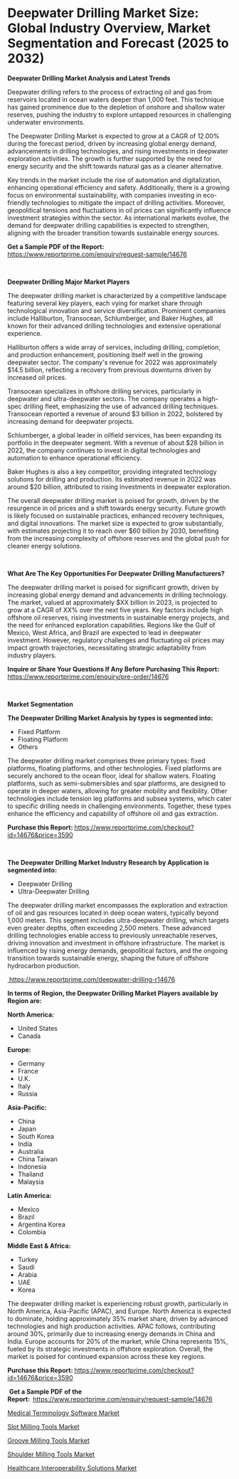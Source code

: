 <p><h1>Deepwater Drilling Market Size: Global Industry Overview, Market Segmentation and Forecast (2025 to 2032)</h1></p><p><strong>Deepwater Drilling Market Analysis and Latest Trends</strong></p>
<p><p>Deepwater drilling refers to the process of extracting oil and gas from reservoirs located in ocean waters deeper than 1,000 feet. This technique has gained prominence due to the depletion of onshore and shallow water reserves, pushing the industry to explore untapped resources in challenging underwater environments. </p><p>The Deepwater Drilling Market is expected to grow at a CAGR of 12.00% during the forecast period, driven by increasing global energy demand, advancements in drilling technologies, and rising investments in deepwater exploration activities. The growth is further supported by the need for energy security and the shift towards natural gas as a cleaner alternative. </p><p>Key trends in the market include the rise of automation and digitalization, enhancing operational efficiency and safety. Additionally, there is a growing focus on environmental sustainability, with companies investing in eco-friendly technologies to mitigate the impact of drilling activities. Moreover, geopolitical tensions and fluctuations in oil prices can significantly influence investment strategies within the sector. As international markets evolve, the demand for deepwater drilling capabilities is expected to strengthen, aligning with the broader transition towards sustainable energy sources.</p></p>
<p><strong>Get a Sample PDF of the Report:&nbsp;</strong> <a href="https://www.reportprime.com/enquiry/request-sample/14676?utm_campaign=1877&utm_medium=2&utm_source=Github&utm_content=ia&utm_term=20032025&utm_id=deepwater-drilling">https://www.reportprime.com/enquiry/request-sample/14676</a></p>
<p>&nbsp;</p>
<p><strong>Deepwater Drilling Major Market Players</strong></p>
<p><p>The deepwater drilling market is characterized by a competitive landscape featuring several key players, each vying for market share through technological innovation and service diversification. Prominent companies include Halliburton, Transocean, Schlumberger, and Baker Hughes, all known for their advanced drilling technologies and extensive operational experience.</p><p>Halliburton offers a wide array of services, including drilling, completion, and production enhancement, positioning itself well in the growing deepwater sector. The company's revenue for 2022 was approximately $14.5 billion, reflecting a recovery from previous downturns driven by increased oil prices.</p><p>Transocean specializes in offshore drilling services, particularly in deepwater and ultra-deepwater sectors. The company operates a high-spec drilling fleet, emphasizing the use of advanced drilling techniques. Transocean reported a revenue of around $3 billion in 2022, bolstered by increasing demand for deepwater projects.</p><p>Schlumberger, a global leader in oilfield services, has been expanding its portfolio in the deepwater segment. With a revenue of about $28 billion in 2022, the company continues to invest in digital technologies and automation to enhance operational efficiency.</p><p>Baker Hughes is also a key competitor, providing integrated technology solutions for drilling and production. Its estimated revenue in 2022 was around $20 billion, attributed to rising investments in deepwater exploration.</p><p>The overall deepwater drilling market is poised for growth, driven by the resurgence in oil prices and a shift towards energy security. Future growth is likely focused on sustainable practices, enhanced recovery techniques, and digital innovations. The market size is expected to grow substantially, with estimates projecting it to reach over $60 billion by 2030, benefiting from the increasing complexity of offshore reserves and the global push for cleaner energy solutions.</p></p>
<p>&nbsp;</p>
<p><strong>What Are The Key Opportunities For Deepwater Drilling Manufacturers?</strong></p>
<p><p>The deepwater drilling market is poised for significant growth, driven by increasing global energy demand and advancements in drilling technology. The market, valued at approximately $XX billion in 2023, is projected to grow at a CAGR of XX% over the next five years. Key factors include high offshore oil reserves, rising investments in sustainable energy projects, and the need for enhanced exploration capabilities. Regions like the Gulf of Mexico, West Africa, and Brazil are expected to lead in deepwater investment. However, regulatory challenges and fluctuating oil prices may impact growth trajectories, necessitating strategic adaptability from industry players.</p></p>
<p><strong>Inquire or Share Your Questions If Any Before Purchasing This Report:</strong> <a href="https://www.reportprime.com/enquiry/pre-order/14676?utm_campaign=1877&utm_medium=2&utm_source=Github&utm_content=ia&utm_term=20032025&utm_id=deepwater-drilling">https://www.reportprime.com/enquiry/pre-order/14676</a></p>
<p>&nbsp;</p>
<p><strong>Market Segmentation</strong></p>
<p><strong>The Deepwater Drilling Market Analysis by types is segmented into:</strong></p>
<p><ul><li>Fixed Platform</li><li>Floating Platform</li><li>Others</li></ul></p>
<p><p>The deepwater drilling market comprises three primary types: fixed platforms, floating platforms, and other technologies. Fixed platforms are securely anchored to the ocean floor, ideal for shallow waters. Floating platforms, such as semi-submersibles and spar platforms, are designed to operate in deeper waters, allowing for greater mobility and flexibility. Other technologies include tension leg platforms and subsea systems, which cater to specific drilling needs in challenging environments. Together, these types enhance the efficiency and capability of offshore oil and gas extraction.</p></p>
<p><strong>Purchase this Report:&nbsp;</strong><a href="https://www.reportprime.com/checkout?id=14676&price=3590&utm_campaign=1877&utm_medium=2&utm_source=Github&utm_content=ia&utm_term=20032025&utm_id=deepwater-drilling">https://www.reportprime.com/checkout?id=14676&price=3590</a></p>
<p>&nbsp;</p>
<p><strong>The Deepwater Drilling Market Industry Research by Application is segmented into:</strong></p>
<p><ul><li>Deepwater Drilling</li><li>Ultra-Deepwater Drilling</li></ul></p>
<p><p>The deepwater drilling market encompasses the exploration and extraction of oil and gas resources located in deep ocean waters, typically beyond 1,000 meters. This segment includes ultra-deepwater drilling, which targets even greater depths, often exceeding 2,500 meters. These advanced drilling technologies enable access to previously unreachable reserves, driving innovation and investment in offshore infrastructure. The market is influenced by rising energy demands, geopolitical factors, and the ongoing transition towards sustainable energy, shaping the future of offshore hydrocarbon production.</p></p>
<p><a href="https://www.reportprime.com/deepwater-drilling-r14676?utm_campaign=1877&utm_medium=2&utm_source=Github&utm_content=ia&utm_term=20032025&utm_id=deepwater-drilling">&nbsp;https://www.reportprime.com/deepwater-drilling-r14676</a></p>
<p><strong>In terms of Region, the Deepwater Drilling Market Players available by Region are:</strong></p>
<p>
    <p> <strong> North America: </strong>
        <ul>
            <li>United States</li>
            <li>Canada</li>
        </ul>
        </p> 
    <p> <strong> Europe: </strong>
        <ul>
            <li>Germany</li>
            <li>France</li>
            <li>U.K.</li>
            <li>Italy</li>
            <li>Russia</li>
        </ul>
        </p> 
    <p> <strong> Asia-Pacific: </strong>
        <ul>
            <li>China</li>
            <li>Japan</li>
            <li>South Korea</li>
            <li>India</li>
            <li>Australia</li>
            <li>China Taiwan</li>
            <li>Indonesia</li>
            <li>Thailand</li>
            <li>Malaysia</li>
        </ul>
        </p> 
    <p> <strong> Latin America: </strong>
        <ul>
            <li>Mexico</li>
            <li>Brazil</li>
            <li>Argentina Korea</li>
            <li>Colombia</li>
        </ul>
        </p> 
    <p> <strong> Middle East & Africa: </strong>
        <ul>
            <li>Turkey</li>
            <li>Saudi</li>
            <li>Arabia</li>
            <li>UAE</li>
            <li>Korea</li>
        </ul>
    </p>
    </p>
<p><p>The deepwater drilling market is experiencing robust growth, particularly in North America, Asia-Pacific (APAC), and Europe. North America is expected to dominate, holding approximately 35% market share, driven by advanced technologies and high production activities. APAC follows, contributing around 30%, primarily due to increasing energy demands in China and India. Europe accounts for 20% of the market, while China represents 15%, fueled by its strategic investments in offshore exploration. Overall, the market is poised for continued expansion across these key regions.</p></p>
<p><strong>Purchase this Report: </strong><a href="https://www.reportprime.com/checkout?id=14676&price=3590&utm_campaign=1877&utm_medium=2&utm_source=Github&utm_content=ia&utm_term=20032025&utm_id=deepwater-drilling">https://www.reportprime.com/checkout?id=14676&price=3590</a></p>
<p>&nbsp;<strong>Get a Sample PDF of the Report:&nbsp;&nbsp;</strong><a href="https://www.reportprime.com/enquiry/request-sample/14676?utm_campaign=1877&utm_medium=2&utm_source=Github&utm_content=ia&utm_term=20032025&utm_id=deepwater-drilling">https://www.reportprime.com/enquiry/request-sample/14676</a></p>
<p><strong></strong></p>
<p><p><a href="https://github.com/amagloeaad54/Market-Research-Report-List-1/blob/main/medical-terminology-software-market.md?utm_campaign=1877&utm_medium=2&utm_source=Github&utm_content=ia&utm_term=20032025&utm_id=deepwater-drilling">Medical Terminology Software Market</a></p><p><a href="https://www.linkedin.com/pulse/slot-milling-tools-market-size-forecast-from-2025-2032-growth-xga5e?utm_campaign=1877&utm_medium=2&utm_source=Github&utm_content=ia&utm_term=20032025&utm_id=deepwater-drilling">Slot Milling Tools Market</a></p><p><a href="https://www.linkedin.com/pulse/future-groove-milling-tools-market-size-trends-growth-8ilee?utm_campaign=1877&utm_medium=2&utm_source=Github&utm_content=ia&utm_term=20032025&utm_id=deepwater-drilling">Groove Milling Tools Market</a></p><p><a href="https://www.linkedin.com/pulse/insights-shoulder-milling-tools-market-analysis-growth-factors-ypnpe?utm_campaign=1877&utm_medium=2&utm_source=Github&utm_content=ia&utm_term=20032025&utm_id=deepwater-drilling">Shoulder Milling Tools Market</a></p><p><a href="https://github.com/porstgowinjq/Market-Research-Report-List-1/blob/main/healthcare-interoperability-solutions-market.md?utm_campaign=1877&utm_medium=2&utm_source=Github&utm_content=ia&utm_term=20032025&utm_id=deepwater-drilling">Healthcare Interoperability Solutions Market</a></p></p>